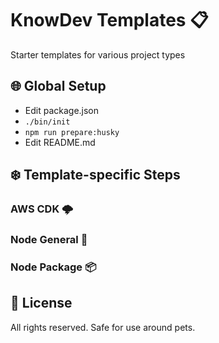 # KnowDev Templates 📋

Starter templates for various project types

## 🌐 Global Setup

* Edit package.json
* `./bin/init`
* `npm run prepare:husky`
* Edit README.md

## ❄️ Template-specific Steps

### AWS CDK 🌩

### Node General 🧩

### Node Package 📦

## 📜 License

All rights reserved. Safe for use around pets.
